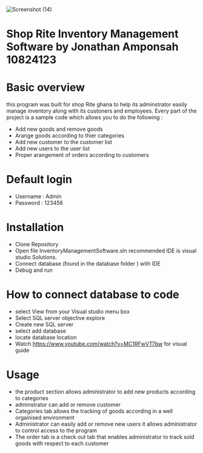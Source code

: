  
![Screenshot (14)](https://user-images.githubusercontent.com/112209790/187058540-63be7116-5eaf-4021-b781-c38cd523e802.png)


# Shop Rite Inventory Management Software by Jonathan Amponsah 10824123
# Basic overview 
this program was built for shop Rite ghana to help its adminstrator easily manage inventory
along with its custoners and employees. Every part of the project is a sample code which
allows you to do the following :

* Add new goods and remove goods 
* Arange goods according to thier categories 
* Add new customer to the customer list 
* Add new users to the user list 
* Proper arangement of orders according to customers

# Default login 
* Username : Admin
* Password : 123456

# Installation 
* Clone Repository 
* Open file InventoryManagementSoftware.sln recommended  IDE is visual studio Solutions.
* Connect database (found in the database folder ) with IDE 
* Debug and run

# How to connect database to code 
* select View from your Visual studio menu box 
* Select SQL server objective explore
* Create new SQL server 
* select add database 
* locate database location
* Watch https://www.youtube.com/watch?v=MC1RFwVT7bw for visual guide 

# Usage
* the product section allows administrator to add new products according to categories 
* adminstrator can add or remove customer 
* Categories tab allows the tracking of goods according in a well orgainised environment 
* Administrator can easily add or remove new users it allows administrator to control access to the program
* The order tab is a check out tab that enables administrator to track sold goods with respect to each customer
